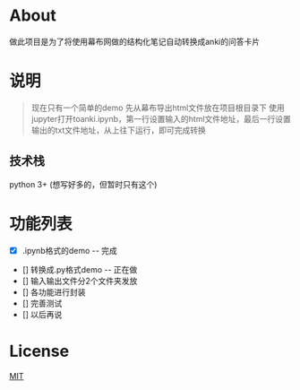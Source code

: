 # About

做此项目是为了将使用幕布网做的结构化笔记自动转换成anki的问答卡片


# 说明

>  现在只有一个简单的demo
>  先从幕布导出html文件放在项目根目录下
>  使用jupyter打开toanki.ipynb，第一行设置输入的html文件地址，最后一行设置输出的txt文件地址，从上往下运行，即可完成转换



## 技术栈

python 3+  (想写好多的，但暂时只有这个)



# 功能列表

- [x] .ipynb格式的demo -- 完成
- [] 转换成.py格式demo -- 正在做
- [] 输入输出文件分2个文件夹发放
- [] 各功能进行封装
- [] 完善测试
- [] 以后再说


# License 

[MIT](https://opensource.org/licenses/MIT)




